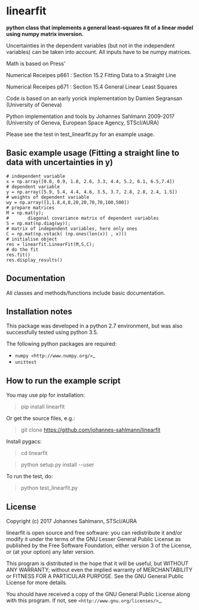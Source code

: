 linearfit
======

**python class that implements a general least-squares fit of a linear model using numpy matrix inversion.**

Uncertainties in the dependent variables (but not in the independent
variables) can be taken into account. All inputs have to be numpy matrices.

Math is based on Press'

Numerical Receipes p661 : Section 15.2 Fitting Data to a Straight Line

Numerical Receipes p671 : Section 15.4 General Linear Least Squares

Code is based on an early yorick implementation by Damien Segransan
(University of Geneva)

Python implementation and tools by Johannes Sahlmann 2009-2017 (University of Geneva, European Space Agency, STScI/AURA)

Please see the test in test_linearfit.py for an example usage.


Basic example usage (Fitting a straight line to data with uncertainties in y)
-------------

```
# independent variable
x = np.array([0.0, 0.9, 1.8, 2.6, 3.3, 4.4, 5.2, 6.1, 6.5,7.4])
# dependent variable	
y = np.array([5.9, 5.4, 4.4, 4.6, 3.5, 3.7, 2.8, 2.8, 2.4, 1.5])
# weights of dependent variable	
wy = np.array([1,1.8,4,8,20,20,70,70,100,500])
# prepare matrices
M = np.mat(y);
#       diagonal covariance matrix of dependent variables
S = np.mat(np.diag(wy));
# matrix of independent variables, here only ones
C = np.mat(np.vstack( (np.ones(len(x)) , x)))
# initialise object
res = linearfit.LinearFit(M,S,C);    
# do the fit
res.fit()
res.display_results()
```


Documentation
-------------

All classes and methods/functions include basic documentation. 


Installation notes
------------------

This package was developed in a python 2.7 environment, but was also
successfully tested using python 3.5.

The following python packages are required:

* `numpy <http://www.numpy.org/>`_
* `unittest`


How to run the example script
-----------

You may use pip for installation:

> pip install linearfit

Or get the source files, e.g.: 

> git clone https://github.com/johannes-sahlmann/linearfit

Install pygacs:

> cd linearfit

> python setup.py install --user

To run the test, do:

> python test_linearfit.py


License
-------

Copyright (c) 2017 Johannes Sahlmann, STScI/AURA

linearfit is open source and free software: you can redistribute it and/or modify
it under the terms of the GNU Lesser General Public License as published by the
Free Software Foundation, either version 3 of the License, or (at your option)
any later version.

This program is distributed in the hope that it will be useful, but WITHOUT ANY
WARRANTY; without even the implied warranty of MERCHANTABILITY or FITNESS FOR A
PARTICULAR PURPOSE.  See the GNU General Public License for more details.

You should have received a copy of the GNU General Public License along with
this program. If not, see `<http://www.gnu.org/licenses/>`_.
